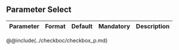 ## Parameter Select
|	Parameter			|			Format			|	Default					|	Mandatory	|	Description				| 
|		---				|			---				|	:---:					|	:---:		|		---					|



@@include(../checkboc/checkbox_p.md) 